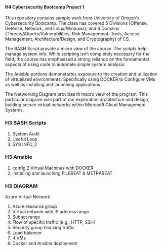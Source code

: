 #### H4 Cybersecurity Bootcamp Project 1


This repository contains sample work from University of Oregon’s Cybersecurity Bootcamp. The class has covered 5 Divisions (Offense, Defense, Network, and Linux/Windows); and 6 Domains (Threats/Attacks/Vulnerabilities, Risk Management, Tools, Access Management, Architecture/Design, and Cryptography) of CS.  


The BASH Script provide a micro view of the course. The scripts help manage system info. While scripting isn’t completely necessary for the field, the course has emphasized a strong reliance on the fundamental aspects of using code to automate simple system analysis.

The Anisble portions demonstartes exposure to the creation and utilization of virtualized environments. Specifically using DOCKER to Configure VMs as well as installing and launching applications. 


The Networking Diagram provides th macro view of the program. This particular diagram was part of our exploration architecture and design, building secure virtual networks within Microsoft Cloud Management Systems. 


### H3 BASH Scripts
1. System Audit
2. Useful Loop
3. SYS INFO_2

### H3 Ansible
1. config 2 Virtual Machines with DOCKER
2. installing and launching FILEBEAT & METRABEAT

### H3 DIAGRAM
  Azure Virtual Network
   1. Azure resource group
   2. Virtual network with IP address range
   3. Subnet range
   4.  Flow of specific traffic (e.g., HTTP, SSH)
   5. Security group blocking traffic
   6. Load balancer
   7. 4 VMs
   8. Docker and Ansible deployment




